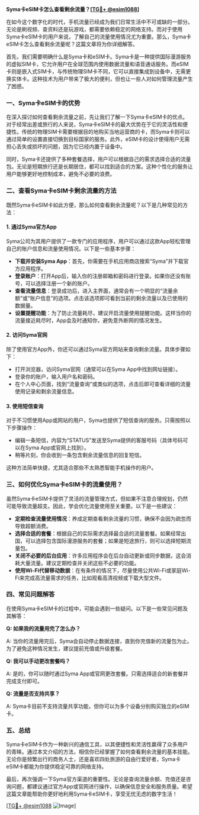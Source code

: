 **Syma卡eSIM卡怎么查看剩余流量？[[TG💪+ @esim1088](https://t.me/s/esim1088)]**

在如今这个数字化的时代，手机流量已经成为我们日常生活中不可或缺的一部分。无论是刷视频、查资料还是玩游戏，都需要依赖稳定的网络支持。而对于使用Syma卡eSIM卡的用户来说，了解自己的流量使用情况尤为重要。那么，Syma卡eSIM卡怎么查看剩余流量呢？这篇文章将为你详细解答。

首先，我们需要明确什么是Syma卡和eSIM卡。Syma卡是一种提供国际漫游服务的虚拟SIM卡，它允许用户在全球范围内使用数据流量和语音通话服务。而eSIM卡则是嵌入式SIM卡，与传统物理SIM卡不同，它可以直接集成到设备中，无需更换实体卡。这种技术为用户带来了极大的便利，但也让一些人对如何管理流量产生了困惑。

### **一、Syma卡eSIM卡的优势**

在深入探讨如何查看剩余流量之前，先让我们了解一下Syma卡eSIM卡的优点。对于经常出差或旅行的人来说，Syma卡eSIM卡的最大优势在于它的灵活性和便捷性。传统的物理SIM卡需要根据目的地购买当地运营商的卡，而Syma卡则可以通过简单的设置直接切换到目标国家的服务。此外，eSIM卡的设计使得用户无需担心丢失或损坏的问题，因为它已经内置于设备中。

同时，Syma卡还提供了多种套餐选择，用户可以根据自己的需求选择合适的流量包。无论是短期旅行还是长期居住，都可以找到适合的方案。这种个性化的服务让用户能够更好地控制成本，避免不必要的浪费。

### **二、查看Syma卡eSIM卡剩余流量的方法**

既然Syma卡eSIM卡如此方便，那么如何查看剩余流量呢？以下是几种常见的方法：

#### **1. 通过Syma官方App**

Syma公司为其用户提供了一款专门的应用程序，用户可以通过这款App轻松管理自己的账户信息和流量使用情况。以下是一些基本步骤：

- **下载并安装Syma App**：首先，你需要在手机应用商店搜索“Syma”并下载官方应用程序。
- **登录账户**：打开App后，输入你的注册邮箱和密码进行登录。如果你还没有账号，可以选择注册一个新的账户。
- **查看流量信息**：登录成功后，进入主界面，通常会有一个明显的“流量余额”或“账户信息”的选项。点击该选项即可看到当前的剩余流量以及已使用的数据量。
- **设置提醒功能**：为了防止流量耗尽，建议开启流量使用提醒功能。这样当你的流量接近耗尽时，App会及时通知你，避免意外断网的情况发生。

#### **2. 访问Syma官网**

除了使用官方App外，你还可以通过Syma官方网站来查询剩余流量。具体步骤如下：

- 打开浏览器，访问Syma官网（通常可以在Syma App中找到网址链接）。
- 登录你的账户，输入用户名和密码。
- 在个人中心页面，找到“流量查询”或类似的选项，点击后即可查看详细的流量使用记录和剩余流量信息。

#### **3. 使用短信查询**

对于不习惯使用App或网站的用户，Syma也提供了短信查询的服务。只需按照以下步骤操作：

- 编辑一条短信，内容为“STATUS”发送至Syma提供的客服号码（具体号码可以在Syma App或官网上找到）。
- 稍等片刻，你会收到一条包含剩余流量信息的回复短信。

这种方法简单快捷，尤其适合那些不太熟悉智能手机操作的用户。

### **三、如何优化Syma卡eSIM卡的流量使用？**

虽然Syma卡eSIM卡提供了灵活的流量管理方式，但如果不注意合理规划，仍然可能导致流量超支。因此，学会优化流量使用至关重要。以下是一些建议：

- **定期检查流量使用情况**：养成定期查看剩余流量的习惯，确保不会因为疏忽而导致超额消费。
- **选择合适的套餐**：根据自己的实际需求选择最合适的流量套餐。如果经常出国，可以选择包含国际漫游服务的套餐；如果是短途旅行，则可以选择短期流量包。
- **关闭不必要的后台应用**：许多应用程序会在后台自动更新或同步数据，这会消耗大量流量。建议定期检查并关闭这些不必要的功能。
- **使用Wi-Fi代替移动数据**：在有条件的情况下，尽量使用公共Wi-Fi或家庭Wi-Fi来完成高流量需求的任务，比如观看高清视频或下载大型文件。

### **四、常见问题解答**

在使用Syma卡eSIM卡的过程中，可能会遇到一些疑问。以下是一些常见问题及其解答：

**Q: 如果我的流量用完了怎么办？**

A: 当你的流量用完后，Syma会自动停止数据连接，直到你充值新的流量包为止。为了避免这种情况发生，建议提前充值或升级套餐。

**Q: 我可以手动更改套餐吗？**

A: 是的，你可以随时通过Syma App或官网更改套餐。只需选择适合的新套餐并完成支付即可。

**Q: 流量是否支持共享？**

A: Syma卡目前不支持流量共享功能，但你可以为多个设备分别购买独立的eSIM卡。

### **五、总结**

Syma卡eSIM卡作为一种新兴的通信工具，以其便捷性和灵活性赢得了众多用户的青睐。通过本文介绍的方法，相信你已经掌握了如何查看剩余流量的基本技能。无论你是频繁出行的商务人士，还是喜欢四处旅游的自由行爱好者，Syma卡eSIM卡都能为你提供稳定可靠的网络支持。

最后，再次强调一下Syma官方渠道的重要性。无论是查询流量余额、充值还是咨询问题，都建议通过官方App或官网进行操作，以确保信息安全和服务质量。希望这篇文章能帮助你更好地利用Syma卡eSIM卡，享受无忧无虑的数字生活！

[[TG💪+ @esim1088](https://t.me/s/esim1088) ![Image](https://i.postimg.cc/4NQfJmqS/Snipaste-2025-05-13-00-14-12.png)]